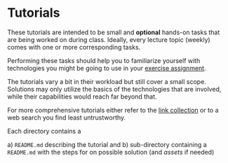 Tutorials
=========


These tutorials are intended to be small and __optional__ hands-on tasks that are being
worked on during class. Ideally, every lecture topic (weekly) comes with one or more
corresponding tasks.

Performing these tasks should help you to familiarize yourself with technologies you
might be going to use in your [exercise assignment](https://github.com/lucendio/lecture-devops-materials/tree/master/assignments/exercise.md).

The tutorials vary a bit in their workload but still cover a small scope. Solutions may only
utilize the basics of the technologies that are involved, while their capabilities would reach
far beyond that.

For more comprehensive tutorials either refer to the
[link collection](https://github.com/lucendio/lecture-devops-materials/tree/master/links.md) or 
to a web search you find least untrustworthy.

Each directory contains a 

a) `README.md` describing the tutorial and
b) sub-directory containing a `README.md` with the steps for on possible solution (and *assets* if needed)
